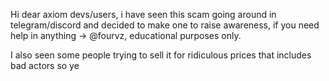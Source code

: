 Hi dear axiom devs/users, i have seen this scam going around in telegram/discord and decided to make one to raise awareness, if you need help in anything -> @fourvz, educational purposes only.

I also seen some people trying to sell it for ridiculous prices that includes bad actors so ye
